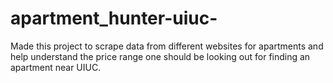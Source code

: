 # apartment_hunter-uiuc-
Made this project to scrape data from different websites for apartments and help understand the price range one should be looking out for finding an apartment near UIUC.
